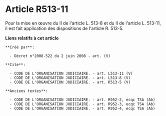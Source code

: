 # Article R513-11

Pour la mise en œuvre du II de l'article L. 513-8 et du II de l'article L. 513-11, il est fait application des dispositions
de l'article R. 513-5.

**Liens relatifs à cet article**

	**Créé par**:

	  - Décret n°2008-522 du 2 juin 2008 - art. (V)

	**Cite**:

	  - CODE DE L'ORGANISATION JUDICIAIRE. - art. L513-11 (V)
	  - CODE DE L'ORGANISATION JUDICIAIRE. - art. L513-8 (V)
	  - CODE DE L'ORGANISATION JUDICIAIRE. - art. R513-5 (V)

	**Anciens textes**:

	  - CODE DE L'ORGANISATION JUDICIAIRE. - art. R952-2, ecqc TSA (Ab)
	  - CODE DE L'ORGANISATION JUDICIAIRE. - art. R952-3, ecqc TSA (Ab)
	  - CODE DE L'ORGANISATION JUDICIAIRE. - art. R952-4, ecqc TSA (Ab)
